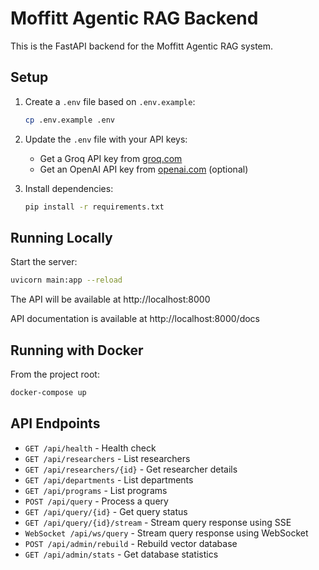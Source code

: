 # Moffitt Agentic RAG Backend

This is the FastAPI backend for the Moffitt Agentic RAG system.

## Setup

1. Create a `.env` file based on `.env.example`:
   ```bash
   cp .env.example .env
   ```

2. Update the `.env` file with your API keys:
   - Get a Groq API key from [groq.com](https://console.groq.com/keys)
   - Get an OpenAI API key from [openai.com](https://platform.openai.com/account/api-keys) (optional)

3. Install dependencies:
   ```bash
   pip install -r requirements.txt
   ```

## Running Locally

Start the server:
```bash
uvicorn main:app --reload
```

The API will be available at http://localhost:8000

API documentation is available at http://localhost:8000/docs

## Running with Docker

From the project root:
```bash
docker-compose up
```

## API Endpoints

- `GET /api/health` - Health check
- `GET /api/researchers` - List researchers
- `GET /api/researchers/{id}` - Get researcher details
- `GET /api/departments` - List departments
- `GET /api/programs` - List programs
- `POST /api/query` - Process a query
- `GET /api/query/{id}` - Get query status
- `GET /api/query/{id}/stream` - Stream query response using SSE
- `WebSocket /api/ws/query` - Stream query response using WebSocket
- `POST /api/admin/rebuild` - Rebuild vector database
- `GET /api/admin/stats` - Get database statistics